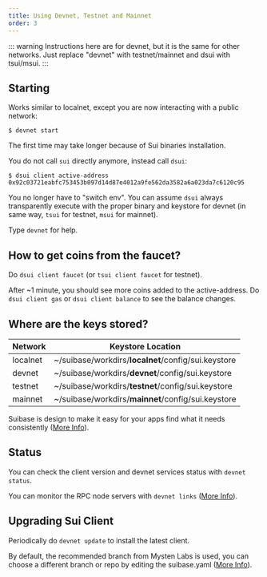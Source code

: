 ```yaml
---
title: Using Devnet, Testnet and Mainnet
order: 3
---
```

::: warning
Instructions here are for devnet, but it is the same for other networks. Just replace "devnet" with testnet/mainnet and dsui with tsui/msui.
:::

## Starting

Works similar to localnet, except you are now interacting with a public network:

```shell
$ devnet start
```
The first time may take longer because of Sui binaries installation.

You do not call ```sui``` directly anymore, instead call ```dsui```:

```shell
$ dsui client active-address
0x92c03721eabfc753453b097d14d87e4012a9fe562da3582a6a023da7c6120c95
```
You no longer have to "switch env". You can assume ```dsui``` always transparently execute with the proper binary and keystore for devnet (in same way, ```tsui``` for testnet, ```msui``` for mainnet).

Type ```devnet``` for help.

## How to get coins from the faucet?
Do ```dsui client faucet``` (or ```tsui client faucet``` for testnet).

After ~1 minute, you should see more coins added to the active-address.
Do ```dsui client gas``` or ```dsui client balance``` to see the balance changes.


## Where are the keys stored?
| Network  | Keystore Location                               |
| -------- | ----------------------------------------------- |
| localnet | ~/suibase/workdirs/**localnet**/config/sui.keystore |
| devnet   | ~/suibase/workdirs/**devnet**/config/sui.keystore   |
| testnet  | ~/suibase/workdirs/**testnet**/config/sui.keystore  |
| mainnet  | ~/suibase/workdirs/**mainnet**/config/sui.keystore  |


Suibase is design to make it easy for your apps find what it needs consistently ([More Info]( ../references.md)).

## Status
You can check the client version and devnet services status with ```devnet status```.

You can monitor the RPC node servers with ```devnet links``` ([More Info]( ./proxy.md#monitoring-rpc-links)).


## Upgrading Sui Client
Periodically do ```devnet update``` to install the latest client.

By default, the recommended branch from Mysten Labs is used, you can choose a different branch or repo by editing the suibase.yaml ([More Info]( ./configure-suibase-yaml.md#change-default-repo-and-branch )).


